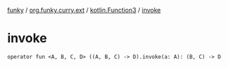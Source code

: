 [funky](../../index.md) / [org.funky.curry.ext](../index.md) / [kotlin.Function3](index.md) / [invoke](.)

# invoke

`operator fun <A, B, C, D> ((A, B, C) -> D).invoke(a: A): (B, C) -> D`
